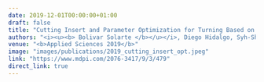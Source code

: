 ```yaml
---
date: 2019-12-01T00:00:00+01:00
draft: false
title: "Cutting Insert and Parameter Optimization for Turning Based on Artificial Neural Networks and a Genetic Algorithm"
authors: "<i><u><b> Bolivar Solarte </b></u></i>, Diego Hidalgo, Syh-Shiuh Yeh."
venue: "<b>Applied Sciences 2019</b>"
image: "images/publications/2019_cutting_insert_opt.jpeg"
link: "https://www.mdpi.com/2076-3417/9/3/479"
direct_link: true
---
```

